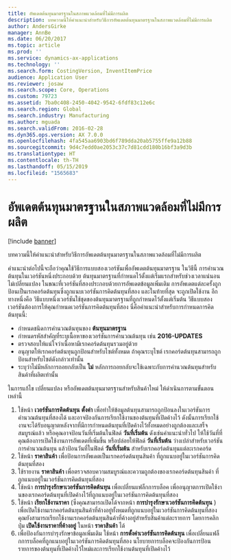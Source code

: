 ```yaml
---
title: อัพเดตต้นทุนมาตรฐานในสภาพแวดล้อมที่ไม่มีการผลิต
description: บทความนี้ให้คำแนะนำสำหรับวิธีการอัพเดตต้นทุนมาตรฐานในสภาพแวดล้อมที่ไม่มีการผลิต
author: AndersGirke
manager: AnnBe
ms.date: 06/20/2017
ms.topic: article
ms.prod: ''
ms.service: dynamics-ax-applications
ms.technology: ''
ms.search.form: CostingVersion, InventItemPrice
audience: Application User
ms.reviewer: josaw
ms.search.scope: Core, Operations
ms.custom: 79723
ms.assetid: 7ba0c408-2450-4042-9542-6fdf83c12e6c
ms.search.region: Global
ms.search.industry: Manufacturing
ms.author: mguada
ms.search.validFrom: 2016-02-28
ms.dyn365.ops.version: AX 7.0.0
ms.openlocfilehash: 4fa545aa6903bd6f789dda20ab5755ffe9a12b88
ms.sourcegitcommit: 9d4c7edd0ae2053c37c7d81cdd180b16bf3a9d3b
ms.translationtype: HT
ms.contentlocale: th-TH
ms.lasthandoff: 05/15/2019
ms.locfileid: "1565683"
---
```

# <a name="update-standard-costs-in-a-non-manufacturing-environment"></a>อัพเดตต้นทุนมาตรฐานในสภาพแวดล้อมที่ไม่มีการผลิต

[!include [banner](../includes/banner.md)]

บทความนี้ให้คำแนะนำสำหรับวิธีการอัพเดตต้นทุนมาตรฐานในสภาพแวดล้อมที่ไม่มีการผลิต

คำแนะนำต่อไปนี้จะถือว่าคุณใช้วิธีการแบบสองเวอร์ชันเพื่ออัพเดตต้นทุนมาตรฐาน  ในวิธีนี้ การคำนวณต้นทุนในเวอร์ชันหนึ่งประกอบด้วย ต้นทุนมาตรฐานที่กำหนดไว้ตั้งแต่เริ่มแรกสำหรับช่วงเวลาแน่นอนไม่เปลี่ยนแปลง ในขณะที่เวอร์ชันที่สองประกอบด้วยการอัพเดตข้อมูลเพิ่มเติม  การอัพเดตแต่ละครั้งถูกป้อนเป็นเรกคอร์ดต้นทุนซึ่งถูกแนบเวอร์ชันการคิดต้นทุนที่สอง และในท้ายที่สุด จะถูกเปิดใช้งาน  อีกทางหนึ่งคือ วิธีแบบหนึ่งเวอร์ชันใช้ชุดของต้นทุนมาตรฐานที่ถูกกำหนดไว้ตั้งแต่เริ่มต้น  วิธีแบบสองเวอร์ชันต้องการให้คุณกำหนดเวอร์ชันการคิดต้นทุนที่สอง  นี่คือคำแนะนำสำหรับการกำหนดการคิดต้นทุนนี้:

-   กำหนดชนิดการคำนวณต้นทุนของ **ต้นทุนมาตรฐาน**
-   กำหนดรหัสสำคัญที่ระบุเนื้อหาของเวอร์ชันการคำนวณต้นทุน เช่น **2016-UPDATES**
-   ตรวจสอบให้แน่ใจว่าเนื้อหามีเรกคอร์ดต้นทุนรวมอยู่ด้วย
-   อนุญาตให้เรกคอร์ดต้นทุนถูกป้อนสำหรับไซต์ทั้งหมด  ถ้าคุณระบุไซต์ เรกคอร์ดต้นทุนสามารถถูกป้อนสำหรับไซต์ดังกล่าวเท่านั้น
-   ระบุว่าไม่มีหลักการถอยกลับเป็น **ไม่** หลักการถอยกลับจะใช้เฉพาะกับการคำนวณต้นทุนสำหรับสินค้าที่ผลิตเท่านั้น

ในการแก้ไข เปลี่ยนแปลง หรืออัพเดตต้นทุนมาตรฐานสำหรับสินค้าใหม่ ให้ดำเนินการตามขั้นตอนเหล่านี้

1.  ใช้หน้า **เวอร์ชันการคิดต้นทุน** **ตั้งค่า** เพื่อทำให้ข้อมูลต้นทุนสามารถถูกป้อนลงในเวอร์ชันการคำนวณต้นทุนที่สองได้ และอาจป้องกันการเรียกใช้งานของต้นทุนที่เปิดค้างไว้ ดังนั้นการเรียกใช้งานจะได้รับอนุญาตหลังจากที่มีการกำหนดต้นทุนที่เปิดค้างไว้ทั้งหมดอย่างถูกต้องและเสร็จสมบูรณ์แล้ว  หรือคุณอาจป้อนวันที่เริ่มต้นในฟิลด์ **วันที่เริ่มต้น** ดังเช่นคำแนะนำทั่วไป ให้ใช้วันที่ที่คุณต้องการเปิดใช้งานการอัพเดตที่เพิ่มขึ้น  หรือปล่อยให้ฟิลด์ **วันที่เริ่มต้น** ว่างเปล่าสำหรับเวอร์ชันการคำนวณต้นทุน แล้วป้อนวันที่ในฟิลด์ **วันที่เริ่มต้น** สำหรับเรกคอร์ดต้นทุนแต่ละเรกคอร์ด
2.  ใช้หน้า **ราคาสินค้า** เพื่อป้อนการอัพเดตเป็นเรกคอร์ดต้นทุนสินค้า ที่ถูกแนบอยู่ในเวอร์ชันการคิดต้นทุนที่สอง
3.  ใช้รายงาน **ราคาสินค้า** เพื่อตรวจสอบความสมบูรณ์และความถูกต้องของเรกคอร์ดต้นทุนสินค้า ที่ถูกแนบอยู่ในเวอร์ชันการคิดต้นทุนที่สอง
4.  ใช้หน้า **การบำรุงรักษาเวอร์ชันการคิดต้นทุน** เพื่อเปลี่ยนแฟล็กการบล็อค เพื่ออนุญาตการเปิดใช้งานของเรกคอร์ดต้นทุนที่เปิดค้างไว้ที่ถูกแนบอยู่ในเวอร์ชันการคิดต้นทุนที่สอง
5.  ใช้หน้า **เรียกใช้งานราคา** (ซึ่งคุณสามารถเปิดได้จากหน้า **การบำรุงรักษาเวอร์ชันการคิดต้นทุน** ) เพื่อเปิดใช้งานเรกคอร์ดต้นทุนสินค้าที่ค้างอยู่ทั้งหมดที่ถูกแนบอยู่ในเวอร์ชันการคิดต้นทุนที่สอง คุณยังสามารถเรียกใช้งานเรกคอร์ดต้นทุนสินค้าที่ค้างอยู่สำหรับสินค้าแต่ละรายการ โดยการคลิกปุ่ม **เปิดใช้งานราคาที่ค้างอยู่** ในหน้า **ราคาสินค้า** ได้
6.  เพื่อป้องกันการบำรุงรักษาข้อมูลเพิ่มเติม ใช้หน้า **การตั้งค่าเวอร์ชันการคิดต้นทุน** เพื่อเปลี่ยนแฟล็กการบล็อคที่ถูกแนบอยู่ในเวอร์ชันการคิดต้นทุนที่สอง นโยบายการบล็อคจะป้องกันการป้อนรายการของต้นทุนที่เปิดค้างไว้ใหม่และการเรียกใช้งานต้นทุนที่เปิดค้างไว้




